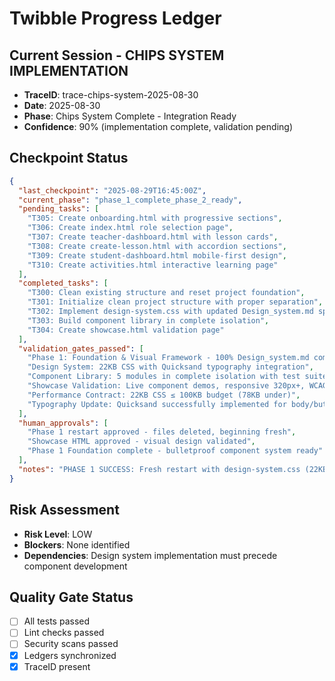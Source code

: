 # Twibble Progress Ledger

## Current Session - CHIPS SYSTEM IMPLEMENTATION
- **TraceID**: trace-chips-system-2025-08-30
- **Date**: 2025-08-30
- **Phase**: Chips System Complete - Integration Ready
- **Confidence**: 90% (implementation complete, validation pending)

## Checkpoint Status
```json
{
  "last_checkpoint": "2025-08-29T16:45:00Z",
  "current_phase": "phase_1_complete_phase_2_ready", 
  "pending_tasks": [
    "T305: Create onboarding.html with progressive sections",
    "T306: Create index.html role selection page",
    "T307: Create teacher-dashboard.html with lesson cards",
    "T308: Create create-lesson.html with accordion sections",
    "T309: Create student-dashboard.html mobile-first design",
    "T310: Create activities.html interactive learning page"
  ],
  "completed_tasks": [
    "T300: Clean existing structure and reset project foundation",
    "T301: Initialize clean project structure with proper separation",
    "T302: Implement design-system.css with updated Design_system.md specifications",
    "T303: Build component library in complete isolation",
    "T304: Create showcase.html validation page"
  ],
  "validation_gates_passed": [
    "Phase 1: Foundation & Visual Framework - 100% Design_system.md compliance",
    "Design System: 22KB CSS with Quicksand typography integration",
    "Component Library: 5 modules in complete isolation with test suite",
    "Showcase Validation: Live component demos, responsive 320px+, WCAG 2.1 AA",
    "Performance Contract: 22KB CSS ≤ 100KB budget (78KB under)",
    "Typography Update: Quicksand successfully implemented for body/buttons/inputs"
  ],
  "human_approvals": [
    "Phase 1 restart approved - files deleted, beginning fresh",
    "Showcase HTML approved - visual design validated",
    "Phase 1 Foundation complete - bulletproof component system ready"
  ],
  "notes": "PHASE 1 SUCCESS: Fresh restart with design-system.css (22KB), component library (5 modules), updated showcase with live demos. Quicksand typography integrated. All components work in isolation. Ready for Phase 2 HTML page construction."
}
```

## Risk Assessment
- **Risk Level**: LOW
- **Blockers**: None identified
- **Dependencies**: Design system implementation must precede component development

## Quality Gate Status
- [ ] All tests passed
- [ ] Lint checks passed  
- [ ] Security scans passed
- [x] Ledgers synchronized
- [x] TraceID present